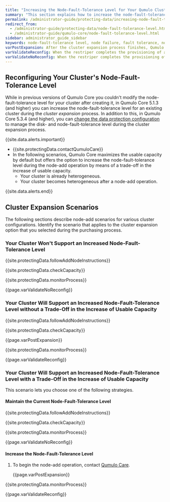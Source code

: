```yaml
---
title: "Increasing the Node-Fault-Tolerance Level for Your Qumulo Cluster During Node-Add Operations"
summary: "This section explains how to increase the node-fault-tolerance level for your Qumulo cluster during node-add operations."
permalink: /administrator-guide/protecting-data/increasing-node-fault-tolerance-level.html
redirect_from:
  - /administrator-guide/protecting-data/node-fault-tolerance-level.html
  - /administrator-guide/qumulo-core/node-fault-tolerance-level.html
sidebar: administrator_guide_sidebar
keywords: node-fault-tolerance level, node failure, fault tolerance, node add, node-add, cluster expansion, expand, reconfiguration
varPostExpansion: After the cluster expansion process finishes, Qumulo Core begins data protection reconfiguration automatically.
varValidateReconfig: When the restriper completes the provisioning of additional usable capacity and data protection reconfiguration, the **Data Protected** section shows the increased node-fault-tolerance level.
varValidateNoReconfig: When the restriper completes the provisioning of additional usable capacity, the **Data Protected** section shows the same node-fault-tolerance level as before the node-add operation.
---
```


## Reconfiguring Your Cluster's Node-Fault-Tolerance Level
While in previous versions of Qumulo Core you couldn't modify the node-fault-tolerance level for your cluster after creating it, in Qumulo Core 5.1.3 (and higher) you can increase the node-fault-tolerance level for an existing cluster during the _cluster expansion_ process. In addition to this, in Qumulo Core 5.3.4 (and higher), you can [change the data protection configuration](adding-nodes-with-data-protection-changes.md) to manage the disk- and node-fault-tolerance level during the cluster expansion process.

{{site.data.alerts.important}}
<ul>
  <li>{{site.protectingData.contactQumuloCare}}</li>
  <li>In the following scenarios, Qumulo Core maximizes the usable capacity by default but offers the option to increase the node-fault-tolerance level during the node-add operation by means of a trade-off in the increase of usable capacity.
    <ul>
      <li>Your cluster is already heterogeneous.</li>
      <li>Your cluster becomes heterogeneous after a node-add operation.</li>
    </ul>
  </li>
</ul>
{{site.data.alerts.end}}

## Cluster Expansion Scenarios
The following sections describe node-add scenarios for various cluster configurations. Identify the scenario that applies to the cluster expansion option that you selected during the purchasing process.

### Your Cluster Won't Support an Increased Node-Fault-Tolerance Level
{{site.protectingData.followAddNodeInstructions}}

{{site.protectingData.checkCapacity}}

{{site.protectingData.monitorProcess}}

{{page.varValidateNoReconfig}}

### Your Cluster Will Support an Increased Node-Fault-Tolerance Level without a Trade-Off in the Increase of Usable Capacity
{{site.protectingData.followAddNodeInstructions}}

{{site.protectingData.checkCapacity}}

   {{page.varPostExpansion}}

{{site.protectingData.monitorProcess}}

{{page.varValidateReconfig}}

### Your Cluster Will Support an Increased Node-Fault-Tolerance Level with a Trade-Off in the Increase of Usable Capacity
This scenario lets you choose one of the following strategies.

#### Maintain the Current Node-Fault-Tolerance Level
{{site.protectingData.followAddNodeInstructions}}

{{site.protectingData.checkCapacity}}

{{site.protectingData.monitorProcess}}

{{page.varValidateNoReconfig}}

#### Increase the Node-Fault-Tolerance Level
1. To begin the node-add operation, contact <a href="https://care.qumulo.com/hc/en-us/articles/115008409408">Qumulo Care</a>.

   {{page.varPostExpansion}}

{{site.protectingData.monitorProcess}}

{{page.varValidateReconfig}}
